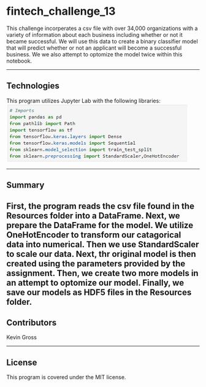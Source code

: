 # fintech_challenge_13
This challenge incorperates a csv file with over 34,000 organizations with a variety of information about each business including whether or not it became successful.
We will use this data to create a binary classifier model that will predict whether or not an applicant will become a successful business. We we also attempt to optomize the
model twice within this notebook.

---
## Technologies
This program utilizes Jupyter Lab with the following libraries:
![](Resources/imports.PNG)

---

## Summary
First, the program reads the csv file found in the Resources folder into a DataFrame. Next, we prepare the DataFrame for the model. We utilize OneHotEncoder to transform our
catagorical data into numerical. Then we use StandardScaler to scale our data. Next, thr original model is then created using the parameters provided by the assignment. 
Then, we create two more models in an attempt to optomize our model. Finally, we save our models as HDF5 files in the Resources folder.
---
## Contributors
Kevin Gross

---
## License
This program is covered under the MIT license.
